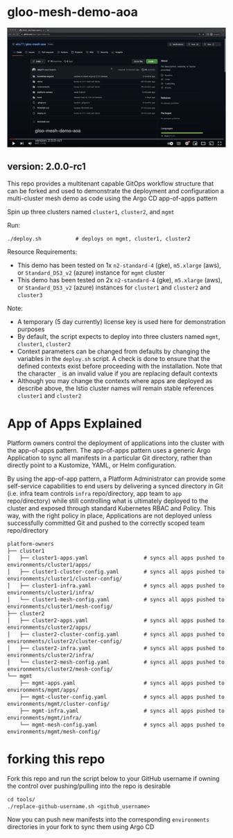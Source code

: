 # gloo-mesh-demo-aoa

[![Youtube Video Demonstration](tools/images/gloo-mesh-aoa-demo.png)](https://youtu.be/7QWKzy9fDV4)

## version: 2.0.0-rc1

This repo provides a multitenant capable GitOps workflow structure that can be forked and used to demonstrate the deployment and configuration a multi-cluster mesh demo as code using the Argo CD app-of-apps pattern
 
Spin up three clusters named `cluster1`, `cluster2`, and `mgmt`

Run:
```
./deploy.sh           # deploys on mgmt, cluster1, cluster2
```

Resource Requirements:
- This demo has been tested on 1x `n2-standard-4` (gke), `m5.xlarge` (aws), or `Standard_DS3_v2` (azure) instance for `mgmt` cluster
- This demo has been tested on 2x `n2-standard-4` (gke), `m5.xlarge` (aws), or `Standard_DS3_v2` (azure) instances for `cluster1` and `cluster2` and `cluster3`

Note:
- A temporary (5 day currently) license key is used here for demonstration purposes
- By default, the script expects to deploy into three clusters named `mgmt`, `cluster1`, `cluster2`
- Context parameters can be changed from defaults by changing the variables in the `deploy.sh` script. A check is done to ensure that the defined contexts exist before proceeding with the installation. Note that the character `_` is an invalid value if you are replacing default contexts
- Although you may change the contexts where apps are deployed as describe above, the Istio cluster names will remain stable references `cluster1` and `cluster2`

# App of Apps Explained
Platform owners control the deployment of applications into the cluster with the app-of-apps pattern. The app-of-apps pattern uses a generic Argo Application to sync all manifests in a particular Git directory, rather than directly point to a Kustomize, YAML, or Helm configuration.

By using the app-of-app pattern, a Platform Administrator can provide some self-service capabilities to end users by delivering a synced directory in Git (i.e. infra team controls `infra` repo/directory, app team to `app` repo/directory) while still controlling what is ultimately deployed to the cluster and exposed through standard Kubernetes RBAC and Policy. This way, with the right policy in place, Applications are not deployed unless successfully committed Git and pushed to the correctly scoped team repo/directory
```
platform-owners
├── cluster1
│   ├── cluster1-apps.yaml                  # syncs all apps pushed to environments/cluster1/apps/
│   ├── cluster1-cluster-config.yaml        # syncs all apps pushed to environments/cluster1/cluster-config/
│   ├── cluster1-infra.yaml                 # syncs all apps pushed to environments/cluster1/infra/
│   └── cluster1-mesh-config.yaml           # syncs all apps pushed to environments/cluster1/mesh-config/
├── cluster2
│   ├── cluster2-apps.yaml                  # syncs all apps pushed to environments/cluster2/apps/
│   ├── cluster2-cluster-config.yaml        # syncs all apps pushed to environments/cluster2/cluster-config/
│   ├── cluster2-infra.yaml                 # syncs all apps pushed to environments/cluster2/infra/
│   └── cluster2-mesh-config.yaml           # syncs all apps pushed to environments/cluster2/mesh-config/
└── mgmt
    ├── mgmt-apps.yaml                      # syncs all apps pushed to environments/mgmt/apps/
    ├── mgmt-cluster-config.yaml            # syncs all apps pushed to environments/mgmt/cluster-config/
    ├── mgmt-infra.yaml                     # syncs all apps pushed to environments/mgmt/infra/
    └── mgmt-mesh-config.yaml               # syncs all apps pushed to environments/mgmt/mesh-config/
```

# forking this repo
Fork this repo and run the script below to your GitHub username if owning the control over pushing/pulling into the repo is desirable
```
cd tools/
./replace-github-username.sh <github_username>
```
Now you can push new manifests into the corresponding `environments` directories in your fork to sync them using Argo CD
